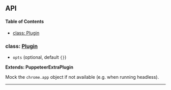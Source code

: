 ## API

<!-- Generated by documentation.js. Update this documentation by updating the source code. -->

#### Table of Contents

- [class: Plugin](#class-plugin)

### class: [Plugin](https://github.com/berstend/puppeteer-extra/blob/0f58277d6f874c9508735245fc961c5ee878fd64/packages/puppeteer-extra-plugin-stealth/evasions/chrome.app/index.js#L10-L96)

- `opts` (optional, default `{}`)

**Extends: PuppeteerExtraPlugin**

Mock the `chrome.app` object if not available (e.g. when running headless).

---
